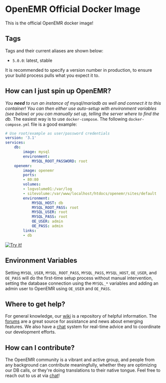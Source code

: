 # OpenEMR Official Docker Image

This is the official OpenEMR docker image!

## Tags

Tags and their current aliases are shown below:

 - `5.0.0`: latest, stable

It is recommended to specify a version number in production, to ensure your build process pulls what you expect it to.

## How can I just spin up OpenEMR?

*You **need** to run an instance of mysql/mariadb as well and connect it to this container! You can then either use auto-setup with environment variables (see below) or you can manually set up, telling the server where to find the db.* The easiest way is to use `docker-compose`. The following `docker-compose.yml` file is a good example:
```yaml
# Use root/example as user/password credentials
version: '3.1'
services:
    db:
        image: mysql
        environment:
            MYSQL_ROOT_PASSWORD: root
    openemr:
        image: openemr
        ports:
        - 80:80
        volumes:
        - logvolume01:/var/log
        - sitevolume:/var/www/localhost/htdocs/openemr/sites/default
        environment:
            MYSQL_HOST: db
            MYSQL_ROOT_PASS: root
            MYSQL_USER: root
            MYSQL_PASS: root
            OE_USER: admin
            OE_PASS: admin
        links:
        - db
```
[![Try it!](https://github.com/play-with-docker/stacks/raw/cff22438cb4195ace27f9b15784bbb497047afa7/assets/images/button.png)](http://play-with-docker.com/?stack=https://raw.githubusercontent.com/openemr/openemr-devops/master/stacks/single-server/docker-compose.yml)

## Environment Variables

Setting `MYSQL_USER`, `MYSQL_ROOT_PASS`, `MYSQL_PASS`, `MYSQL_HOST`, `OE_USER`, and `OE_PASS` will do the first-time setup process without manual intervention, setting the database connection using the `MYSQL_*` variables and adding an admin user to OpenEMR using `OE_USER` and `OE_PASS`. 

## Where to get help?

For general knowledge, our [wiki](http://www.open-emr.org/wiki) is a repository of helpful information. The [forums](https://community.open-emr.org/) are a great source for assistance and news about emerging features. We also have a [chat](https://chat.open-emr.org/) system for real-time advice and to coordinate our development efforts.

## How can I contribute?

The OpenEMR community is a vibrant and active group, and people from any background can contribute meaningfully, whether they are optimizing our DB calls, or they're doing translations to their native tongue. Feel free to reach out to us at via [chat](https://chat.open-emr.org/)!